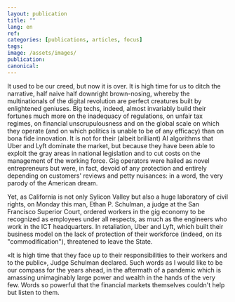 ```yaml
---
layout: publication
title: ""
lang: en
ref:
categories: [publications, articles, focus]
tags:
image: /assets/images/
publication:
canonical:
---
```


It used to be our creed, but now it is over. It is high time for us to ditch the narrative, half naive half downright brown-nosing, whereby the multinationals of the digital revolution are perfect creatures built by enlightened geniuses. Big techs, indeed, almost invariably build their fortunes much more on the inadequacy of regulations, on unfair tax regimes, on financial unscrupulousness and on the global scale on which they operate (and on which politics is unable to be of any efficacy) than on bona fide innovation. It is not for their (albeit brilliant) AI algorithms that Uber and Lyft dominate the market, but because they have been able to exploit the gray areas in national legislation and to cut costs on the management of the working force. Gig operators were hailed as novel entrepreneurs but were, in fact, devoid of any protection and entirely depending on customers' reviews and petty nuisances: in a word, the very parody of the American dream.

Yet, as California is not only Sylicon Valley but also a huge laboratory of civil rights, on Monday this man, Ethan P. Schulman, a judge at the San Francisco Superior Court, ordered workers in the gig economy to be recognized as employees under all respects, as much as the engineers who work in the ICT headquarters. In retaliation, Uber and Lyft, which built their business model on the lack of protection of their workforce (indeed, on its "commodification"), threatened to leave the State.

«It is high time that they face up to their responsibilities to their workers and to the public», Judge Schulman declared. Such words as I would like to be our compass for the years ahead, in the aftermath of a pandemic which is amassing unimaginably large power and wealth in the hands of the very few. Words so powerful that the financial markets themselves couldn't help but listen to them.
